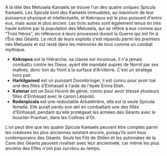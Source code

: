 A la tête des Metusela Kamaels se trouve l'un des quatre uniques Spicula Kamaels. Les Spicula sont des Kamaels immuables, au maximum de leur puissance physique et intellectuelle, et Kekropus est le plus puissant d'entre eux, mais aussi le plus ancien. Les trois autres sont également tenus en très haute estime par la population des Metusela, qui se réfère à eux comme aux “Trois Héros”, en référence à leurs prouesses durant la Guerre qui mit fin à l’Ère des Géants. Le récit de leurs exploits s'est répandu parmi les premiers nés Metusela et est resté dans les mémoires de tous comme un combat mythique.

- **Kekropus** est le Hiérarche, sa classe est inconnue, il n'a jamais combattu contre les Dieux, ayant été mandaté auprès de Nornil par ses maîtres, donc loin du front à la surface d'Arviterre. C'est un stratège hors pair.
- **Harkilgamed** est un puissant Doombringer, il est connu pour avoir tué une des filles d'Einhasad à l'aide de l'épée Enma Elish.
- **Katenar** est un Soul Hound de génie, connu pour avoir blessé plusieurs filles d'Einhasad avec le canon Léopold.
- **Rodenpicula** est une redoutable Arbalétrière, elle est la seule Spicula femelle. Elle aurait perdu son œil en combattant une des filles d'Einhasad, pendant qu'elle protégeait les armées des Géants avec le bouclier Pranhan, dans les Collines d'Or.

L'on peut dire que les quatre Spicula Kamaels peuvent être comptés parmi les créatures les plus anciennes existant encore, puisqu'ils sont tous contemporains des Géants. Seuls les Fils de Shilen et les automates de la Cave des Géants peuvent rivaliser avec leur ancienneté, car même les plus anciens des Elfes n'ont pas survécu au temps.
